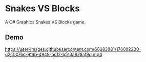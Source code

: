 # Snakes VS Blocks
A C# Graphics Snakes VS Blocks game.

**Demo**
--


https://user-images.githubusercontent.com/66283081/176002200-d2c0076c-9f4b-4949-ac12-b513a828af9d.mp4


